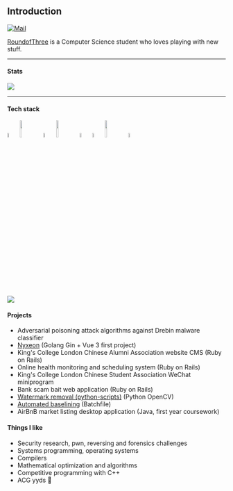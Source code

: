 ## Introduction

[![Mail](https://img.shields.io/badge/-zhuoyingjiangli@gmail.com-c14438?style=flat&logo=Gmail&logoColor=white&link=mailto:zhuoyingjiangli@gmail.com)](mailto:zhuoyingjiangli@gmail.com)

[RoundofThree](https://roundofthree.github.io) is a Computer Science student who loves playing with new stuff.

---

#### Stats

![](https://github-readme-stats-rho-mocha.vercel.app/api?username=RoundofThree&show_icons=true&theme=radical&&count_private=true)

---

#### Tech stack

<code><img width="5%" src="https://upload.wikimedia.org/wikipedia/commons/1/18/ISO_C%2B%2B_Logo.svg"></code>
<code><img width="10%" src="https://www.vectorlogo.zone/logos/python/python-ar21.svg"></code>
<code><img width="5%" src="https://www.vectorlogo.zone/logos/golang/golang-icon.svg"></code>
<code><img width="10%" src="https://www.vectorlogo.zone/logos/amazon_aws/amazon_aws-ar21.svg"></code>
<code><img width="5%" src="https://www.vectorlogo.zone/logos/ruby-lang/ruby-lang-icon.svg"></code>
<code><img width="5%" src="https://www.vectorlogo.zone/logos/vuejs/vuejs-icon.svg"></code>
<code><img width="10%" src="https://www.vectorlogo.zone/logos/scala-lang/scala-lang-ar21.svg"></code>
<code><img width="5%" src="https://www.vectorlogo.zone/util/preview.html?image=/logos/rust-lang/rust-lang-icon.svg"></code>

![](https://github-readme-stats.vercel.app/api/top-langs/?username=RoundofThree&layout=compact&hide=html,tcl&langs_count=10&count_private=true)

<!-- ![](https://github-readme-stats-rho-mocha.vercel.app/api/wakatime?username=RoundofThree) --> 

#### Projects

- Adversarial poisoning attack algorithms against Drebin malware classifier
- [Nyxeon](https://github.com/RoundofThree/nyxeon) (Golang Gin + Vue 3 first project) 
- King's College London Chinese Alumni Association website CMS (Ruby on Rails)
- Online health monitoring and scheduling system (Ruby on Rails)
- King's College London Chinese Student Association WeChat miniprogram
- Bank scam bait web application (Ruby on Rails) 
- [Watermark removal (python-scripts)](https://github.com/RoundofThree/python-scripts) (Python OpenCV)
- [Automated baselining](https://github.com/RoundofThree/automated-baselining) (Batchfile)
- AirBnB market listing desktop application (Java, first year coursework)

#### Things I like

- Security research, pwn, reversing and forensics challenges
- Systems programming, operating systems
- Compilers
- Mathematical optimization and algorithms
- Competitive programming with C++
- ACG yyds 🤟
